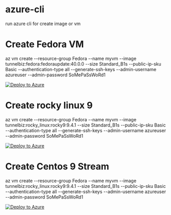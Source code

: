 # azure-cli
run azure cli for create image or vm

# Create Fedora VM

az vm create --resource-group Fedora --name myvm --image tunnelbiz:fedora:fedoraupdate:40.0.0 --size Standard_B1s --public-ip-sku Basic --authentication-type all --generate-ssh-keys --admin-username azureuser --admin-password SoMePaSsWoRd1 

[![Deploy to Azure](https://aka.ms/deploytoazurebutton)](https://portal.azure.com/#create/tunnelbiz.fedora)

# Create rocky linux 9

az vm create --resource-group Fedora --name myvm --image tunnelbiz:rocky_linux:rocky9:9.4.1 --size Standard_B1s --public-ip-sku Basic --authentication-type all --generate-ssh-keys --admin-username azureuser --admin-password SoMePaSsWoRd1 

[![Deploy to Azure](https://aka.ms/deploytoazurebutton)](https://portal.azure.com/#create/tunnelbiz.rocky_linuxrocky9)

# Create Centos 9 Stream 

az vm create --resource-group Fedora --name myvm --image tunnelbiz:rocky_linux:rocky9:9.4.1 --size Standard_B1s --public-ip-sku Basic --authentication-type all --generate-ssh-keys --admin-username azureuser --admin-password SoMePaSsWoRd1 

[![Deploy to Azure](https://aka.ms/deploytoazurebutton)](https://portal.azure.com/#create/tunnelbiz.centos9)

